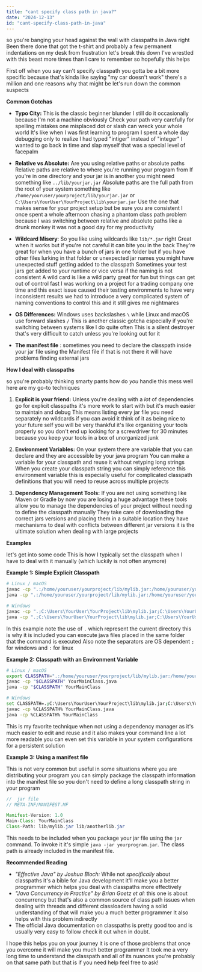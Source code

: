 ```yaml
---
title: "cant specify class path in java?"
date: "2024-12-13"
id: "cant-specify-class-path-in-java"
---
```


 so you're banging your head against the wall with classpaths in Java right Been there done that got the t-shirt and probably a few permanent indentations on my desk from frustration  let's break this down I've wrestled with this beast more times than I care to remember so hopefully this helps

First off when you say can't specify classpath you gotta be a bit more specific because that's kinda like saying "my car doesn't work" there's a million and one reasons why that might be let's run down the common suspects

**Common Gotchas**

*   **Typo City:** This is the classic beginner blunder I still do it occasionally because I'm not a machine obviously Check your path very carefully for spelling mistakes one misplaced dot or slash can wreck your whole world It's like when I was first learning to program I spent a whole day debugging only to realize I had typed "intiger" instead of "integer" I wanted to go back in time and slap myself that was a special level of facepalm

*   **Relative vs Absolute:** Are you using relative paths or absolute paths Relative paths are relative to where you're running your program from If you're in one directory and your jar is in another you might need something like `../lib/yourjar.jar` Absolute paths are the full path from the root of your system something like `/home/youruser/yourproject/lib/yourjar.jar` or `C:\Users\YourUser\YourProject\lib\yourjar.jar` Use the one that makes sense for your project setup but be sure you are consistent I once spent a whole afternoon chasing a phantom class path problem because I was switching between relative and absolute paths like a drunk monkey it was not a good day for my productivity

*   **Wildcard Misery**: So you like using wildcards like `lib/*.jar` right Great when it works but if you're not careful it can bite you in the back They're great for when you have a bunch of jars in one folder but if you have other files lurking in that folder or unexpected jar names you might have unexpected stuff getting added to the classpath Sometimes your test jars get added to your runtime or vice versa if the naming is not consistent A wild card is like a wild party great for fun but things can get out of control fast I was working on a project for a trading company one time and this exact issue caused their testing environments to have very inconsistent results we had to introduce a very complicated system of naming conventions to control this and it still gives me nightmares

*  **OS Differences:** Windows uses backslashes `\` while Linux and macOS use forward slashes `/` This is another classic gotcha especially if you're switching between systems like I do quite often This is a silent destroyer that's very difficult to catch unless you're looking out for it

* **The manifest file** : sometimes you need to declare the classpath inside your jar file using the Manifest file if that is not there it will have problems finding external jars

**How I deal with classpaths**

 so you're probably thinking smarty pants how do *you* handle this mess well here are my go-to techniques

1.  **Explicit is your friend:** Unless you're dealing with a *lot* of dependencies go for explicit classpaths it's more work to start with but it's much easier to maintain and debug This means listing every jar file you need separately no wildcards if you can avoid it think of it as being nice to your future self you will be very thankful it's like organizing your tools properly so you don't end up looking for a screwdriver for 30 minutes because you keep your tools in a box of unorganized junk

2.  **Environment Variables:** On your system there are variable that you can declare and they are accessible by your java program You can make a variable for your classpath and reuse it without retyping long strings When you create your classpath string you can simply reference this environment variable this is especially useful for complicated classpath definitions that you will need to reuse across multiple projects

3.  **Dependency Management Tools:** If you are not using something like Maven or Gradle by now you are losing a huge advantage these tools allow you to manage the dependencies of your project without needing to define the classpath manually They take care of downloading the correct jars versions and placing them in a suitable location they have mechanisms to deal with conflicts between different jar versions it is the ultimate solution when dealing with large projects

**Examples**

let's get into some code This is how I typically set the classpath when I have to deal with it manually (which luckily is not often anymore)

**Example 1: Simple Explicit Classpath**

```bash
# Linux / macOS
javac -cp ".:/home/youruser/yourproject/lib/mylib.jar:/home/youruser/yourproject/lib/anotherlib.jar" YourMainClass.java
java -cp ".:/home/youruser/yourproject/lib/mylib.jar:/home/youruser/yourproject/lib/anotherlib.jar" YourMainClass

# Windows
javac -cp ".;C:\Users\YourUser\YourProject\lib\mylib.jar;C:\Users\YourUser\YourProject\lib\anotherlib.jar" YourMainClass.java
java -cp ".;C:\Users\YourUser\YourProject\lib\mylib.jar;C:\Users\YourUser\YourProject\lib\anotherlib.jar" YourMainClass

```
In this example note the use of `.`  which represent the current directory this is why it is included you can execute java files placed in the same folder that the command is executed Also note the separators are OS dependent `;` for windows and `:` for linux

**Example 2: Classpath with an Environment Variable**

```bash
# Linux / macOS
export CLASSPATH=".:/home/youruser/yourproject/lib/mylib.jar:/home/youruser/yourproject/lib/anotherlib.jar"
javac -cp "$CLASSPATH" YourMainClass.java
java -cp "$CLASSPATH" YourMainClass

# Windows
set CLASSPATH=.;C:\Users\YourUser\YourProject\lib\mylib.jar;C:\Users\YourUser\YourProject\lib\anotherlib.jar
javac -cp %CLASSPATH% YourMainClass.java
java -cp %CLASSPATH% YourMainClass

```

This is my favorite technique when not using a dependency manager as it's much easier to edit and reuse and it also makes your command line a lot more readable you can even set this variable in your system configurations for a persistent solution

**Example 3: Using a manifest file**

This is not very common but useful in some situations where you are distributing your program you can simply package the classpath information into the manifest file so you don't need to define a long classpath string in your program

```java
//  jar file
// META-INF/MANIFEST.MF

Manifest-Version: 1.0
Main-Class: YourMainClass
Class-Path: lib/mylib.jar lib/anotherlib.jar
```
This needs to be included when you package your jar file using the `jar` command. To invoke it it's simple `java -jar yourprogram.jar`. The class path is already included in the manifest file.

**Recommended Reading**

*   *"Effective Java" by Joshua Bloch:* While not *specifically* about classpaths it's a bible for Java development it'll make you a better programmer which helps you deal with classpaths more effectively
*   *"Java Concurrency in Practice" by Brian Goetz et al:*  this one is about concurrency but that's also a common source of class path issues when dealing with threads and different classloaders having a solid understanding of that will make you a much better programmer It also helps with this problem indirectly
*   The official Java documentation on classpaths is pretty good too and is usually very easy to follow check it out when in doubt.

I hope this helps you on your journey it is one of those problems that once you overcome it will make you much better programmer It took me a very long time to understand the classpath and all of its nuances you're probably on that same path but that is  if you need help feel free to ask!
